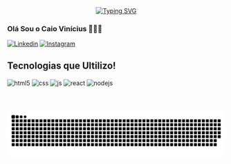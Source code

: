<div align="center">
  <a href="https://git.io/typing-svg">
    <img src="https://readme-typing-svg.demolab.com?font=Fira+Code&pause=1000&color=9600F7&center=true&vCenter=true&random=true&width=435&lines=%E2%9C%A6+Welcome+to+my+profile+%E2%9C%A6"          alt="Typing SVG" />
  </a>
</div>

### Olá Sou o Caio Vinícius 🔮🧙🏽

[![Linkedin](https://img.shields.io/badge/LinkedIn-0077B5?style=for-the-badge&logo=linkedin&logoColor=white)](https://www.linkedin.com/in/caio-vinícius-ferreira-950810302/)
[![Instagram](https://img.shields.io/badge/Instagram-E4405F?style=for-the-badge&logo=instagram&logoColor=white)](https://www.instagram.com/caio_vnn/)

## Tecnologias que Ultilizo!

<div style="display: inline_block">
  <img align="center" alt="html5" src="https://img.shields.io/badge/HTML5-E34F26?style=for-the-badge&logo=html5&logoColor=white" />
  <img align="center" alt="css" src="https://img.shields.io/badge/CSS3-1572B6?style=for-the-badge&logo=css3&logoColor=white" />
  <img align="center" alt="js" src="https://img.shields.io/badge/JavaScript-F7DF1E?style=for-the-badge&logo=javascript&logoColor=black" />
  <img align="center" alt="react" src="https://img.shields.io/badge/React-20232A?style=for-the-badge&logo=react&logoColor=61DAFB" />
  <img align="center" alt="nodejs" src="https://img.shields.io/badge/Node.js-43853D?style=for-the-badge&logo=node.js&logoColor=white" />
</div><br/>

#

<picture align="center">
  <source media="(prefers-color-scheme: dark)" srcset="https://raw.githubusercontent.com/Caio13Vinni/Caio13Vinni/output/github-contribution-grid-snake-dark.svg">
  <source media="(prefers-color-scheme: light)" srcset="https://raw.githubusercontent.com/Caio13Vinni/Caio13Vinni/output/github-contribution-grid-snake-dark.svg">
  <img align="center" alt="github contribution grid snake animation" src="https://raw.githubusercontent.com/mari4souza/mari4souza/output/github-contribution-grid-snake.svg">
</picture>
